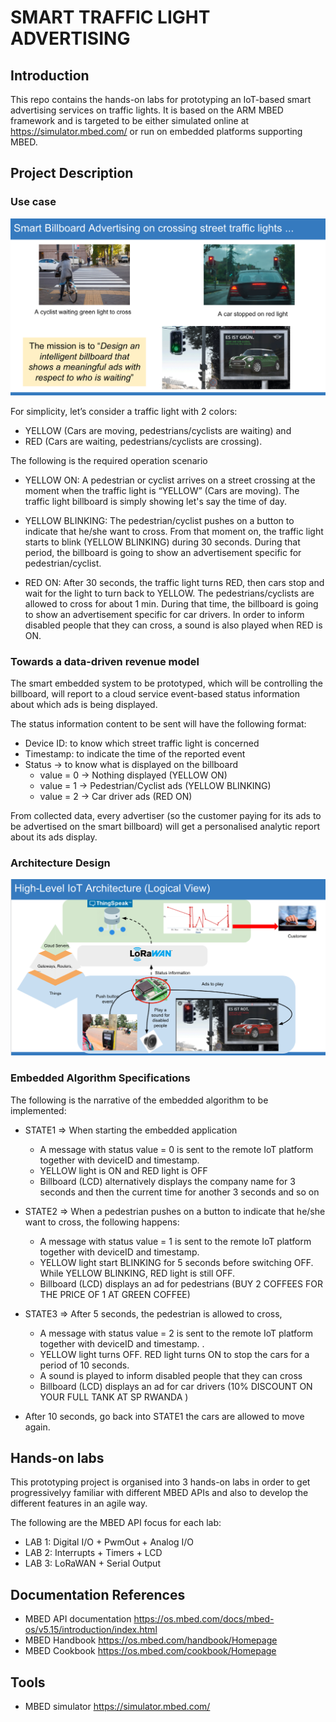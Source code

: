 # SMART TRAFFIC LIGHT ADVERTISING

## Introduction 

This repo contains the hands-on labs for prototyping an IoT-based smart advertising services on traffic lights. 
It is based on the ARM MBED framework and is targeted to be either simulated online at https://simulator.mbed.com/ or run on embedded platforms supporting MBED. 

## Project Description

### Use case

![concept](images/smart-traffic-light-advertising-concept.png)

For simplicity, let’s consider a traffic light with 2 colors: 
- YELLOW (Cars are moving, pedestrians/cyclists are waiting) and 
- RED (Cars are waiting, pedestrians/cyclists are crossing).

The following is the required operation scenario

- YELLOW ON: A pedestrian or cyclist arrives on a street crossing at the moment when the traffic light is “YELLOW” (Cars are moving). The traffic light billboard is simply showing let's say the time of day. 

- YELLOW BLINKING: The pedestrian/cyclist pushes on a button to indicate that he/she want to cross. From that moment on, the traffic light starts to blink (YELLOW BLINKING) during 30 seconds. During that period, the billboard is going to show an advertisement specific for pedestrian/cyclist.

- RED ON: After 30 seconds, the traffic light turns RED, then cars stop and wait for the light to turn back to YELLOW. The pedestrians/cyclists are allowed to cross for about 1 min. During that time, the billboard is going to show an advertisement specific for car drivers. In order to inform disabled people that they can cross, a sound is also played when RED is ON.

### Towards a data-driven revenue model

The smart embedded system to be prototyped, which will be controlling the billboard,  will report to a cloud service event-based status information about which ads is being displayed. 

The status information content to be sent will have the following format: 
- Device ID: to know which street traffic light is concerned 
- Timestamp: to indicate the time of the reported event
- Status -> to know what is displayed on the billboard
  - value = 0 -> Nothing displayed (YELLOW ON)
  - value = 1 -> Pedestrian/Cyclist ads (YELLOW BLINKING)
  - value = 2 -> Car driver ads (RED ON)

From collected data, every advertiser (so the customer paying for its ads to be advertised on the smart billboard) will get a personalised analytic report about its ads display.

### Architecture Design

![architecture](images/high-level-architecture-logical-view.png)


### Embedded Algorithm Specifications

The following is the narrative of the embedded algorithm to be implemented:

- STATE1 => When starting the embedded application
    - A message with status value = 0 is sent to the remote IoT platform together with deviceID and timestamp.
    - YELLOW light is ON and RED light is OFF
    - Billboard (LCD) alternatively displays the company name for 3 seconds and then the current time for another 3 seconds and so on

- STATE2 => When a pedestrian pushes on a button to indicate that he/she want to cross, the following happens: 
    - A message with status value = 1 is sent to the remote IoT platform together with deviceID and timestamp. 
    - YELLOW light start BLINKING for 5 seconds before switching OFF. While YELLOW BLINKING, RED light is still OFF.
    - Billboard (LCD) displays an ad for pedestrians (BUY 2 COFFEES FOR THE PRICE OF 1 AT GREEN COFFEE) 

- STATE3 => After 5 seconds, the pedestrian is allowed to cross, 
    - A message with status value = 2 is sent to the remote IoT platform together with deviceID and timestamp. .
    - YELLOW light turns OFF. RED light turns ON to stop the cars for a period of 10 seconds. 
    - A sound is played to inform disabled people that they can cross
    - Billboard (LCD) displays an ad for car drivers (10% DISCOUNT ON YOUR FULL TANK AT SP RWANDA )

- After 10 seconds, go back into STATE1 the cars are allowed to move again.

## Hands-on labs

This prototyping project is organised into 3 hands-on labs in order to get progressivelyy familiar with different MBED APIs and also to develop the different features in an agile way. 

The following are the MBED API focus for each lab:
- LAB 1: Digital I/O + PwmOut + Analog I/O
- LAB 2: Interrupts + Timers + LCD 
- LAB 3: LoRaWAN + Serial Output


## Documentation References

- MBED API documentation https://os.mbed.com/docs/mbed-os/v5.15/introduction/index.html
- MBED Handbook https://os.mbed.com/handbook/Homepage
- MBED Cookbook https://os.mbed.com/cookbook/Homepage 

## Tools

- MBED simulator https://simulator.mbed.com/
